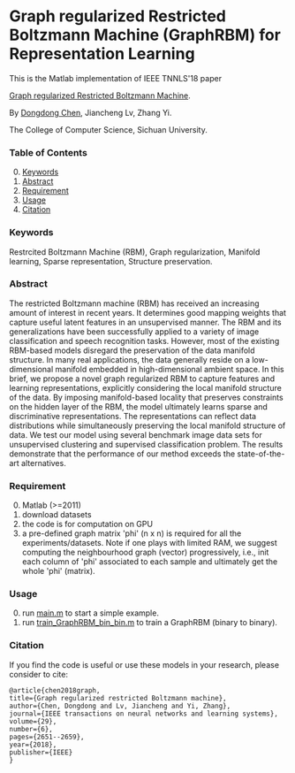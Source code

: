 # Graph regularized Restricted Boltzmann Machine (GraphRBM) for Representation Learning
This is the Matlab implementation of IEEE TNNLS'18 paper

[Graph regularized Restricted Boltzmann Machine](https://ieeexplore.ieee.org/abstract/document/7927417).

By [Dongdong Chen](https://scholar.google.co.uk/citations?user=eIrcIl8AAAAJ&hl=en), Jiancheng Lv, Zhang Yi.

The College of Computer Science, Sichuan University.

### Table of Contents
0. [Keywords](#Keywords)
0. [Abstract](#Abstract)
0. [Requirement](#Requirement)
0. [Usage](#Usage)
0. [Citation](#citation)

### Keywords

Restrcited Boltzmann Machine (RBM), Graph regularization, Manifold learning, Sparse representation, Structure preservation.

### Abstract

The restricted Boltzmann machine (RBM) has received an increasing amount of interest in recent years. It determines good mapping weights that capture useful latent features in an unsupervised manner. The RBM and its generalizations have been successfully applied to a variety of image classification and speech recognition tasks. However, most of the existing RBM-based models disregard the preservation of the data manifold structure. In many real applications, the data generally reside on a low-dimensional manifold embedded in high-dimensional ambient space. In this brief, we propose a novel graph regularized RBM to capture features and learning representations, explicitly considering the local manifold structure of the data. By imposing manifold-based locality that preserves constraints on the hidden layer of the RBM, the model ultimately learns sparse and discriminative representations. The representations can reflect data distributions while simultaneously preserving the local manifold structure of data. We test our model using several benchmark image data sets for unsupervised clustering and supervised classification problem. The results demonstrate that the performance of our method exceeds the state-of-the-art alternatives.

### Requirement
0. Matlab (>=2011)
0. download datasets
0. the code is for computation on GPU
0. a pre-defined graph matrix 'phi' (n x n) is required for all the experiments/datasets. Note if one plays with limited RAM, we suggest computing the neighbourhood graph (vector) progressively, i.e., init each column of 'phi' associated to each sample and ultimately get the whole 'phi' (matrix).

### Usage
0. run [main.m](https://github.com/edongdongchen/GraphRBM/blob/master/main.m) to start a simple example.
0. run [train_GraphRBM_bin_bin.m](https://github.com/edongdongchen/GraphRBM/blob/master/train_GraphRBM_bin_bin.m) to train a GraphRBM (binary to binary).


### Citation

If you find the code is useful or use these models in your research, please consider to cite:

    @article{chen2018graph,
    title={Graph regularized restricted Boltzmann machine},
    author={Chen, Dongdong and Lv, Jiancheng and Yi, Zhang},
    journal={IEEE transactions on neural networks and learning systems},
    volume={29},
    number={6},
    pages={2651--2659},
    year={2018},
    publisher={IEEE}
    }
